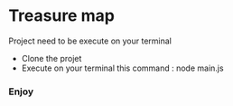 # Treasure map

Project need to be execute on your terminal
- Clone the projet
- Execute on your terminal this command : node main.js

### Enjoy